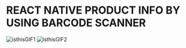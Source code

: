 #  REACT NATIVE PRODUCT INFO BY USING BARCODE SCANNER




![isthisGIF1](https://user-images.githubusercontent.com/45498530/134220883-4b8da830-9f9e-4620-99f4-635410359bb1.gif)
![isthisGIF2](https://user-images.githubusercontent.com/45498530/134220903-6aaad09b-0a9a-4069-a5d9-506c9ef329fd.gif)



